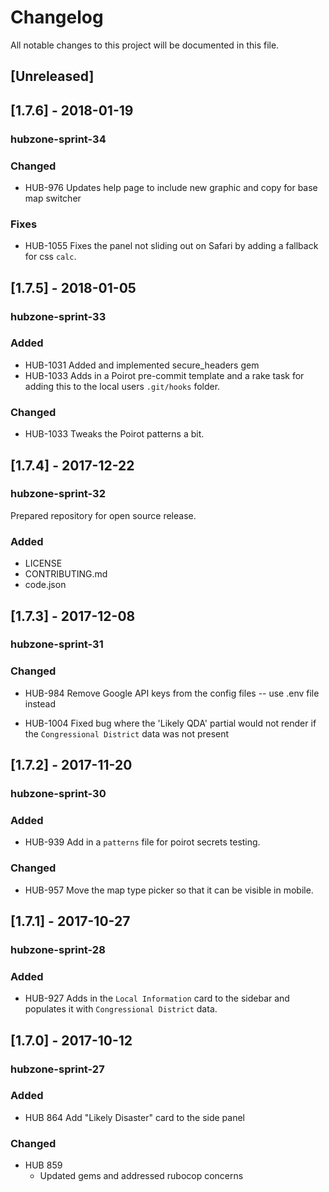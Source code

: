 # Changelog
All notable changes to this project will be documented in this file.

## [Unreleased]

## [1.7.6] - 2018-01-19
### hubzone-sprint-34
### Changed
  - HUB-976 Updates help page to include new graphic and copy for base map switcher
### Fixes
  - HUB-1055 Fixes the panel not sliding out on Safari by adding a fallback for css `calc`.

## [1.7.5] - 2018-01-05
### hubzone-sprint-33
### Added
  - HUB-1031 Added and implemented secure_headers gem
  - HUB-1033 Adds in a Poirot pre-commit template and a rake task for adding this to the local users `.git/hooks` folder.
### Changed
  - HUB-1033 Tweaks the Poirot patterns a bit.

## [1.7.4] - 2017-12-22
### hubzone-sprint-32

Prepared repository for open source release.

### Added
  - LICENSE
  - CONTRIBUTING.md
  - code.json

## [1.7.3] - 2017-12-08
### hubzone-sprint-31
### Changed
  - HUB-984 Remove Google API keys from the config files -- use .env file instead

  - HUB-1004 Fixed bug where the 'Likely QDA' partial would not render if the `Congressional District` data was not present

## [1.7.2] - 2017-11-20
### hubzone-sprint-30
### Added
  - HUB-939 Add in a `patterns` file for poirot secrets testing.
### Changed
  - HUB-957 Move the map type picker so that it can be visible in mobile.

## [1.7.1] - 2017-10-27
### hubzone-sprint-28
### Added
  - HUB-927 Adds in the `Local Information` card to the sidebar and populates it with `Congressional District` data.

## [1.7.0] - 2017-10-12
### hubzone-sprint-27
### Added

  - HUB 864 Add "Likely Disaster" card to the side panel

### Changed

  - HUB 859
    - Updated gems and addressed rubocop concerns
